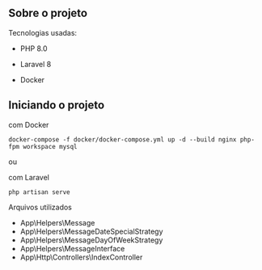 

## Sobre o projeto

Tecnologias usadas:

- PHP 8.0

- Laravel 8

- Docker

## Iniciando o projeto

com Docker

```
docker-compose -f docker/docker-compose.yml up -d --build nginx php-fpm workspace mysql
```

ou

com Laravel

```
php artisan serve
```


Arquivos utilizados

 - App\Helpers\Message
 - App\Helpers\MessageDateSpecialStrategy
 - App\Helpers\MessageDayOfWeekStrategy
 - App\Helpers\MessageInterface
 - App\Http\Controllers\IndexController

